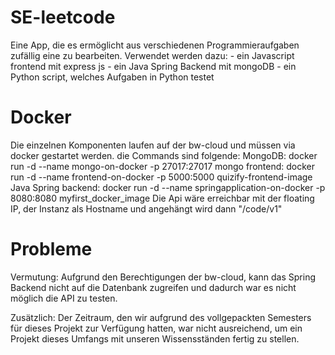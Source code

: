 # SE-leetcode
Eine App, die es ermöglicht aus verschiedenen Programmieraufgaben zufällig eine zu bearbeiten.
Verwendet werden dazu:
        - ein Javascript frontend mit express js
        - ein Java Spring Backend mit mongoDB
        - ein Python script, welches Aufgaben in Python testet
# Docker
Die einzelnen Komponenten laufen auf der bw-cloud und müssen via docker gestartet werden.
die Commands sind folgende:
        MongoDB: docker run -d --name mongo-on-docker -p 27017:27017 mongo
        frontend: docker run -d --name frontend-on-docker -p 5000:5000 quizify-frontend-image
        Java Spring backend: docker run -d --name springapplication-on-docker -p 8080:8080 myfirst_docker_image
Die Api wäre erreichbar mit der floating IP, der Instanz als Hostname und angehängt wird dann 
"/code/v1"

# Probleme
Vermutung: Aufgrund den Berechtigungen der bw-cloud, kann das Spring Backend nicht auf die Datenbank zugreifen und dadurch war es nicht möglich die API zu testen.

Zusätzlich: Der Zeitraum, den wir aufgrund des vollgepackten Semesters für dieses Projekt zur Verfügung hatten, war nicht ausreichend, um ein Projekt dieses Umfangs mit unseren Wissensständen fertig zu stellen.
